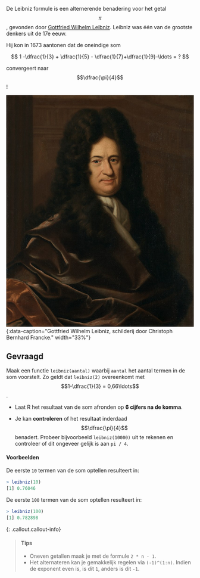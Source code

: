 De Leibniz formule is een alternerende benadering voor het getal $$\pi$$, gevonden door <a href="https://nl.wikipedia.org/wiki/Gottfried_Wilhelm_Leibniz" target="_blank">Gottfried Wilhelm Leibniz</a>. Leibniz was één van de grootste denkers uit de 17e eeuw.

Hij kon in 1673 aantonen dat de oneindige som

$$
  1 -\dfrac{1}{3} + \dfrac{1}{5} - \dfrac{1}{7}+\dfrac{1}{9}-\ldots = ?
$$

convergeert naar $$\dfrac{\pi}{4}$$!

![Gottfried Wilhelm Leibniz, schilderij door Christoph Bernhard Francke.](media/Leibniz.jpg "Gottfried Wilhelm Leibniz, schilderij door Christoph Bernhard Francke."){:data-caption="Gottfried Wilhelm Leibniz, schilderij door Christoph Bernhard Francke." width="33%"}

## Gevraagd

Maak een functie `leibniz(aantal)` waarbij `aantal` het aantal termen in de som voorstelt. Zo geldt dat `leibniz(2)` overeenkomt met $$1-\dfrac{1}{3} = 0,66\ldots$$.

- Laat R het resultaat van de som afronden op **6 cijfers na de komma**.

- Je kan **controleren** of het resultaat inderdaad $$\dfrac{\pi}{4}$$ benadert. Probeer bijvoorbeeld `leibniz(10000)` uit te rekenen en controleer of dit ongeveer gelijk is aan `pi / 4`.


#### Voorbeelden

De eerste `10` termen van de som optellen resulteert in:

 ```R
> leibniz(10)
[1] 0.76046
 ```

 De eerste `100` termen van de som optellen resulteert in:

 ```R
> leibniz(100)
[1] 0.782898
 ```
 
{: .callout.callout-info}
>#### Tips
>
> - Oneven getallen maak je met de formule `2 * n - 1`.
> - Het alternateren kan je gemakkelijk regelen via `(-1)^(1:n)`. Indien de exponent even is, is dit `1`, anders is dit `-1`.